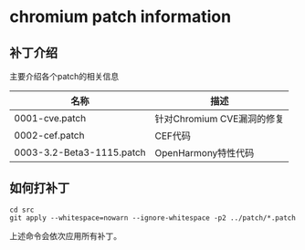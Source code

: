 # chromium patch information

## 补丁介绍
主要介绍各个patch的相关信息

| 名称 | 描述 |
| --- | --- |
| 0001-cve.patch | 针对Chromium CVE漏洞的修复 |
| 0002-cef.patch | CEF代码 |
| 0003-3.2-Beta3-1115.patch | OpenHarmony特性代码 |


## 如何打补丁

```
cd src
git apply --whitespace=nowarn --ignore-whitespace -p2 ../patch/*.patch
```

上述命令会依次应用所有补丁。
